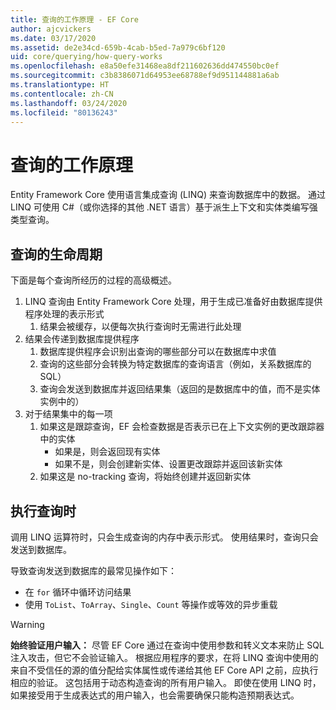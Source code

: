 ```yaml
---
title: 查询的工作原理 - EF Core
author: ajcvickers
ms.date: 03/17/2020
ms.assetid: de2e34cd-659b-4cab-b5ed-7a979c6bf120
uid: core/querying/how-query-works
ms.openlocfilehash: e8a50efe31468ea8df211602636dd474550bc0ef
ms.sourcegitcommit: c3b8386071d64953ee68788ef9d951144881a6ab
ms.translationtype: HT
ms.contentlocale: zh-CN
ms.lasthandoff: 03/24/2020
ms.locfileid: "80136243"
---
```

# <a name="how-queries-work"></a>查询的工作原理

Entity Framework Core 使用语言集成查询 (LINQ) 来查询数据库中的数据。 通过 LINQ 可使用 C#（或你选择的其他 .NET 语言）基于派生上下文和实体类编写强类型查询。

## <a name="the-life-of-a-query"></a>查询的生命周期

下面是每个查询所经历的过程的高级概述。

1. LINQ 查询由 Entity Framework Core 处理，用于生成已准备好由数据库提供程序处理的表示形式
   1. 结果会被缓存，以便每次执行查询时无需进行此处理
2. 结果会传递到数据库提供程序
   1. 数据库提供程序会识别出查询的哪些部分可以在数据库中求值
   2. 查询的这些部分会转换为特定数据库的查询语言（例如，关系数据库的 SQL）
   3. 查询会发送到数据库并返回结果集（返回的是数据库中的值，而不是实体实例中的）
3. 对于结果集中的每一项
   1. 如果这是跟踪查询，EF 会检查数据是否表示已在上下文实例的更改跟踪器中的实体
      * 如果是，则会返回现有实体
      * 如果不是，则会创建新实体、设置更改跟踪并返回该新实体
   2. 如果这是 no-tracking 查询，将始终创建并返回新实体

## <a name="when-queries-are-executed"></a>执行查询时

调用 LINQ 运算符时，只会生成查询的内存中表示形式。 使用结果时，查询只会发送到数据库。

导致查询发送到数据库的最常见操作如下：

* 在 `for` 循环中循环访问结果
* 使用 `ToList`、`ToArray`、`Single`、`Count` 等操作或等效的异步重载

> [!WARNING]  
> **始终验证用户输入：** 尽管 EF Core 通过在查询中使用参数和转义文本来防止 SQL 注入攻击，但它不会验证输入。 根据应用程序的要求，在将 LINQ 查询中使用的来自不受信任的源的值分配给实体属性或传递给其他 EF Core API 之前，应执行相应的验证。 这包括用于动态构造查询的所有用户输入。 即使在使用 LINQ 时，如果接受用于生成表达式的用户输入，也会需要确保只能构造预期表达式。
